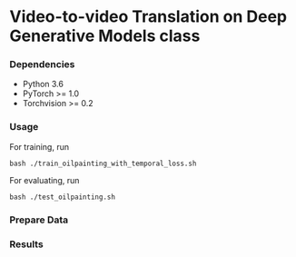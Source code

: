 # Video-to-video Translation on Deep Generative Models class

### Dependencies

- Python 3.6
- PyTorch >= 1.0
- Torchvision >= 0.2

### Usage

For training, run

```shell
bash ./train_oilpainting_with_temporal_loss.sh
```

For evaluating, run

```shell
bash ./test_oilpainting.sh
```

### Prepare Data



### Results







